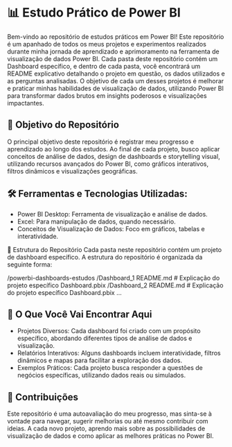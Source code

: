 # 📊 Estudo Prático de Power BI
Bem-vindo ao repositório de estudos práticos em Power BI! Este repositório é um apanhado de todos os meus projetos e experimentos realizados durante minha jornada de aprendizado e aprimoramento na ferramenta de visualização de dados Power BI. Cada pasta deste repositório contém um Dashboard específico, e dentro de cada pasta, você encontrará um README explicativo detalhando o projeto em questão, os dados utilizados e as perguntas analisadas. O objetivo de cada um desses projetos é melhorar e praticar minhas habilidades de visualização de dados, utilizando Power BI para transformar dados brutos em insights poderosos e visualizações impactantes.

## 🎯 Objetivo do Repositório
O principal objetivo deste repositório é registrar meu progresso e aprendizado ao longo dos estudos. Ao final de cada projeto, busco aplicar conceitos de análise de dados, design de dashboards e storytelling visual, utilizando recursos avançados do Power BI, como gráficos interativos, filtros dinâmicos e visualizações geográficas.

## 🛠️ Ferramentas e Tecnologias Utilizadas:
* Power BI Desktop: Ferramenta de visualização e análise de dados.
* Excel: Para manipulação de dados, quando necessário.
* Conceitos de Visualização de Dados: Foco em gráficos, tabelas e interatividade.

📁 Estrutura do Repositório
Cada pasta neste repositório contém um projeto de dashboard específico. A estrutura do repositório é organizada da seguinte forma:

/powerbi-dashboards-estudos
    /Dashboard_1
        README.md  # Explicação do projeto específico
        Dashboard.pbix
    /Dashboard_2
        README.md  # Explicação do projeto específico
        Dashboard.pbix
    ...

## 🚀 O Que Você Vai Encontrar Aqui
* Projetos Diversos: Cada dashboard foi criado com um propósito específico, abordando diferentes tipos de análise de dados e visualização.
* Relatórios Interativos: Alguns dashboards incluem interatividade, filtros dinâmicos e mapas para facilitar a exploração dos dados.
* Exemplos Práticos: Cada projeto busca responder a questões de negócios específicas, utilizando dados reais ou simulados.

## 📜 Contribuições
Este repositório é uma autoavaliação do meu progresso, mas sinta-se à vontade para navegar, sugerir melhorias ou até mesmo contribuir com ideias. A cada novo projeto, aprendo mais sobre as possibilidades de visualização de dados e como aplicar as melhores práticas no Power BI.